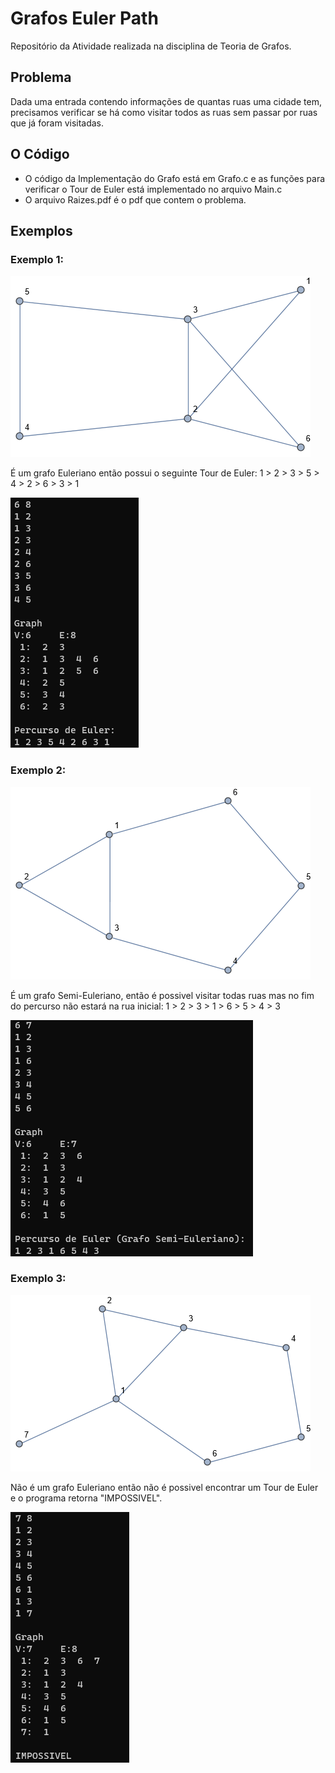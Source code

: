 # Grafos Euler Path

Repositório da Atividade realizada na disciplina de Teoria de Grafos.

## Problema

Dada uma entrada contendo informações de quantas ruas uma cidade tem, precisamos verificar se há como visitar todos as ruas sem passar por ruas que já foram visitadas.

## O Código

- O código da Implementação do Grafo está em Grafo.c e as funções para verificar o Tour de Euler está implementado no arquivo Main.c
- O arquivo Raizes.pdf é o pdf que contem o problema.

## Exemplos

### Exemplo 1:

![Grafo 1](https://raw.githubusercontent.com/sc-math/Grafos-Euler-Path/main/imgs/grafo-1.png)

É um grafo Euleriano então possui o seguinte Tour de Euler: 1 > 2 > 3 > 5 > 4 > 2 > 6 > 3 > 1

![Resultado do Grafo 1 no programa](https://raw.githubusercontent.com/sc-math/Grafos-Euler-Path/main/imgs/grafo-1-result.png)

### Exemplo 2:

![Grafo 2](https://raw.githubusercontent.com/sc-math/Grafos-Euler-Path/main/imgs/grafo-2.png)

É um grafo Semi-Euleriano, então é possivel visitar todas ruas mas no fim do percurso não estará na rua inicial: 1 > 2 > 3 > 1 > 6 > 5 > 4 > 3

![Resultado do Grafo 2 no programa](https://raw.githubusercontent.com/sc-math/Grafos-Euler-Path/main/imgs/grafo-2-result.png)

### Exemplo 3:

![Grafo 3](https://raw.githubusercontent.com/sc-math/Grafos-Euler-Path/main/imgs/grafo-3.png)

Não é um grafo Euleriano então não é possivel encontrar um Tour de Euler e o programa retorna "IMPOSSIVEL".

![Resultado do Grafo 3 no programa](https://raw.githubusercontent.com/sc-math/Grafos-Euler-Path/main/imgs/grafo-3-result.png)

